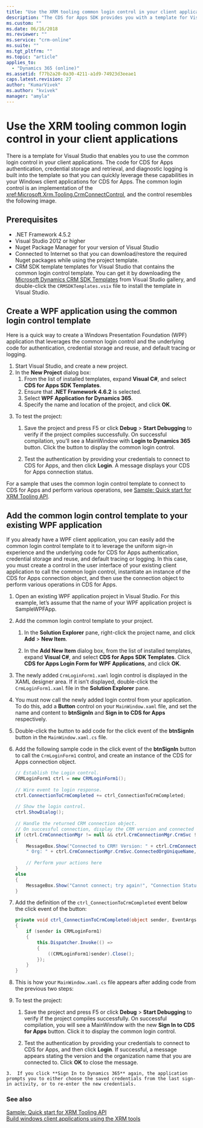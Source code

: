 ```yaml
---
title: "Use the XRM tooling common login control in your client applications (PowerApps Common Data Service for Apps)| MicrosoftDocs"
description: "The CDS for Apps SDK provides you with a template for Visual Studio that enables you to use the common login control in your client applications. The code for CDS for Apps authentication, credential storage and retrieval, and diagnostic logging is built into the template so that you can quickly leverage these capabilities in your Windows client applications for CDS for Apps"
ms.custom: ""
ms.date: 06/16/2018
ms.reviewer: ""
ms.service: "crm-online"
ms.suite: ""
ms.tgt_pltfrm: ""
ms.topic: "article"
applies_to: 
  - "Dynamics 365 (online)"
ms.assetid: f77b2a20-0a30-4211-a1d9-74923d3eeae1
caps.latest.revision: 27
author: "KumarVivek"
ms.author: "kvivek"
manager: "amyla"
---
```

# Use the XRM tooling common login control in your client applications

There is a template for Visual Studio that enables you to use the common login control in your client applications. The code for CDS for Apps authentication, credential storage and retrieval, and diagnostic logging is built into the template so that you can quickly leverage these capabilities in your Windows client applications for CDS for Apps. The common login control is an implementation of the <xref:Microsoft.Xrm.Tooling.CrmConnectControl>, and the control resembles the following image.  
  
 <!--TODO:
 ![XRM Tooling common login control](../media/crm-sdk-v6-commonlogincontrol.png "XRM Tooling common login control")   -->
  
<a name="Prereq"></a>

## Prerequisites
  
- .NET Framework 4.5.2
- Visual Studio 2012 or higher
- Nuget Package Manager for your version of Visual Studio  
- Connected to Internet so that you can download/restore the required Nuget packages while using the project template.  
- CRM SDK template templates for Visual Studio that contains the common login control template. You can get it by downloading the [Microsoft Dynamics CRM SDK Templates](http://go.microsoft.com/fwlink/p/?LinkId=400925) from Visual Studio gallery, and double-click the `CRMSDKTemplates.vsix` file to install the template in Visual Studio.  
  
<a name="NewProjectUsingTemplate"></a>
   
## Create a WPF application using the common login control template
  
 Here is a quick way to create a Windows Presentation Foundation (WPF) application that leverages the common login control and the underlying code for authentication, credential storage and reuse, and default tracing or logging.  
  
1.  Start Visual Studio, and create a new project.  
2.  In the **New Project** dialog box:  
    1.  From the list of installed templates, expand **Visual C#**, and select **CDS for Apps SDK Templates**.  
    2.  Ensure that **.NET Framework 4.6.2** is selected.  
    3.  Select **WPF Application for Dynamics 365**.  
    4.  Specify the name and location of the project, and click **OK**.  
  
 <!-- TODO:
 ![WPF Application for CDS for Apps template](../media/crm-sdk-v6-xrmtooling-newproject.png "WPF Application for CDS for Apps template")   -->
  
3.  To test the project:  
  
    1.  Save the project and press F5 or click **Debug** > **Start Debugging** to verify if the project compiles successfully. On successful compilation, you’ll see a MainWindow with **Login to Dynamics 365** button. Click the button to display the common login control.  
  
    2.  Test the authentication by providing your credentials to connect to CDS for Apps, and then click **Login**. A message displays your CDS for Apps connection status.  
  
 For a sample that uses the common login control template to connect to CDS for Apps and perform various operations, see [Sample: Quick start for XRM Tooling API](sample-quick-start-xrm-tooling-api.md).  
  
<a name="Add"></a>

## Add the common login control template to your existing WPF application

 If you already have a WPF client application, you can easily add the common login control template to it to leverage the uniform sign-in experience and the underlying code for CDS for Apps authentication, credential storage and reuse, and default tracing or logging. In this case, you must create a control in the user interface of your existing client application to call the common login control, instantiate an instance of the CDS for Apps connection object, and then use the connection object to perform various operations in CDS for Apps.  
  
1.  Open an existing WPF application project in Visual Studio. For this example, let’s assume that the name of your WPF application project is SampleWPFApp.  
  
2.  Add the common login control template to your project.  
  
    1.  In the **Solution Explorer** pane, right-click the project name, and click **Add** > **New Item**.  
  
    2.  In the **Add New Item** dialog box, from the list of installed templates, expand **Visual C#**, and select **CDS for Apps SDK Templates**. Click **CDS for Apps Login Form for WPF Applications**, and click **OK**.  
  
 <!--TODO:
 ![Add the common login control template](../media/crm-sdk-v6-xrmtooling-addtemplate01.png "Add the common login control template")   -->
  
3.  The newly added `CrmLoginForm1.xaml` login control is displayed in the XAML designer area. If it isn’t displayed, double-click the `CrmLoginForm1.xaml` file in the **Solution Explorer** pane.  
  
 <!--TODO: 
![Verify that the login control renders properly](../media/crm-sdk-v6-xrmtooling-addtemplate03.png "Verify that the login control renders properly")   -->
  
4.  You must now call the newly added login control from your application. To do this, add a **Button** control on your `MainWindow.xaml` file, and set the name and content to **btnSignIn** and **Sign in to CDS for Apps** respectively.  
  
 <!--TODO:
 ![Add a control to call the login form](../media/crm-sdk-v6-xrmtooling-addtemplate02.png "Add a control to call the login form")   -->
  
5.  Double-click the button to add code for the click event of the **btnSignIn** button in the `MainWindow.xaml.cs` file.  
  
6.  Add the following sample code in the click event of the **btnSignIn** button to call the `CrmLoginForm1` control, and create an instance of the CDS for Apps connection object.  
  
    ```csharp
    // Establish the Login control.  
    CRMLoginForm1 ctrl = new CRMLoginForm1();  
  
    // Wire event to login response.   
    ctrl.ConnectionToCrmCompleted += ctrl_ConnectionToCrmCompleted;  
  
    // Show the login control.   
    ctrl.ShowDialog();  
  
    // Handle the returned CRM connection object.  
    // On successful connection, display the CRM version and connected org name   
    if (ctrl.CrmConnectionMgr != null && ctrl.CrmConnectionMgr.CrmSvc != null && ctrl.CrmConnectionMgr.CrmSvc.IsReady)  
    {  
        MessageBox.Show("Connected to CRM! Version: " + ctrl.CrmConnectionMgr.CrmSvc.ConnectedOrgVersion.ToString() +   
        " Org: " + ctrl.CrmConnectionMgr.CrmSvc.ConnectedOrgUniqueName, "Connection Status");  
  
        // Perform your actions here  
    }  
    else  
    {  
        MessageBox.Show("Cannot connect; try again!", "Connection Status");  
    }  
    ```  
  
7.  Add the definition of the `ctrl_ConnectionToCrmCompleted` event below the click event of the button:  
  
    ```csharp  
    private void ctrl_ConnectionToCrmCompleted(object sender, EventArgs e)  
    {  
        if (sender is CRMLoginForm1)  
        {  
            this.Dispatcher.Invoke(() =>  
            {  
                ((CRMLoginForm1)sender).Close();  
            });  
        }  
    }  
    ```  
  
8.  This is how your `MainWindow.xaml.cs` file appears after adding code from the previous two steps:  
  
 <!--TODO: ![Sample code](../media/crm-sdk-v6-xrmtooling-addtemplate04.png "Sample code")   -->
  
9. To test the project:  
  
    1.  Save the project and press F5 or click **Debug** > **Start Debugging** to verify if the project compiles successfully. On successful compilation, you will see a MainWindow with the new **Sign In to CDS for Apps** button. Click it to display the common login control.  
  
    2.  Test the authentication by providing your credentials to connect to CDS for Apps, and then click **Login**. If successful, a message appears stating the version and the organization name that you are connected to. Click **OK** to close the message.  
  
 <!--TODO:
 ![Project test results](../media/crm-sdk-v6-xrmtooling-addtemplate05.png "Project test results")   -->
  
    3.  If you click **Sign In to Dynamics 365** again, the application prompts you to either choose the saved credentials from the last sign-in activity, or to re-enter the new credentials.  
  
 <!--TODO:
 ![Stored credentials](../media/crm-sdk-v6-xrmtooling-addtemplate06.png "Stored credentials")   -->
  
### See also  

[Sample: Quick start for XRM Tooling API](sample-quick-start-xrm-tooling-api.md)<br />
[Build windows client applications using the XRM tools](../build-windows-client-applications-xrm-tools.md)
